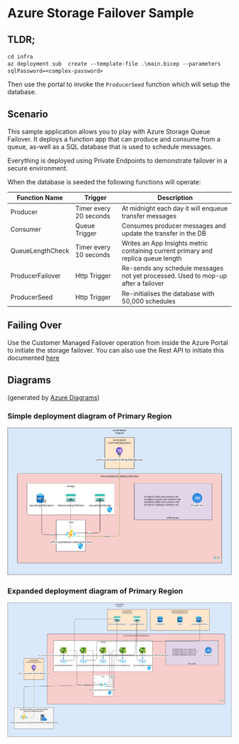 # Azure Storage Failover Sample

## TLDR;

``` 
cd infra
az deployment sub  create --template-file .\main.bicep --parameters sqlPassword=<complex-password>
```

Then use the portal to invoke the ```ProducerSeed``` function which will setup the database.

## Scenario

This sample application allows you to play with Azure Storage Queue Failover. It deploys a function app that can produce
and consume from a queue, as-well as a SQL database that is used to schedule messages.

Everything is deployed using Private Endpoints to demonstrate failover in a secure environment.

When the database is seeded the following functions will operate:

| Function Name    | Trigger                | Description                                                                       |
|------------------|------------------------|-----------------------------------------------------------------------------------|
| Producer         | Timer every 20 seconds | At midnight each day it will enqueue transfer messages                            |
| Consumer         | Queue Trigger          | Consumes producer messages and update the transfer in the DB                      |
| QueueLengthCheck | Timer every 10 seconds | Writes an App Insights metric containing current primary and replica queue length |
| ProducerFailover | Http Trigger           | Re-sends any schedule messages not yet processed. Used to mop-up after a failover |
| ProducerSeed     | Http Trigger           | Re-initialises the database with 50,000 schedules                                 |

## Failing Over

Use the Customer Managed Failover operation from inside the Azure Portal to initiate the storage failover.
You can also use the Rest API to initiate this documented [here](https://docs.microsoft.com/en-us/rest/api/storagerp/storage-accounts/failover?tabs=HTTP)

## Diagrams

(generated by [Azure Diagrams](https://github.com/graemefoster/AzureResourceMap))

### Simple deployment diagram of Primary Region

![AzureSimple](./Simple%20Diagram.png)

### Expanded deployment diagram of Primary Region

![AzureSimple](./Expanded%20Diagram.png)


